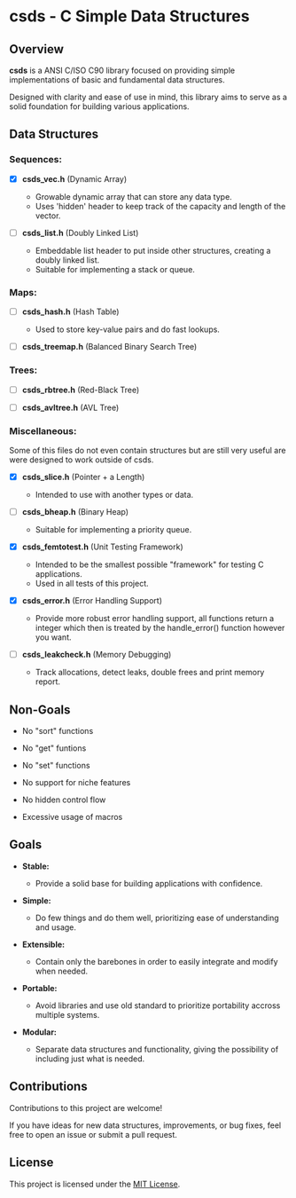 # csds - C Simple Data Structures

## Overview

**csds** is a ANSI C/ISO C90 library focused on providing simple implementations
of basic and fundamental data structures.

Designed with clarity and ease of use in mind, this library aims to serve as a
solid foundation for building various applications.

## Data Structures

### Sequences:

- [x] **csds_vec.h** (Dynamic Array)
  - Growable dynamic array that can store any data type.
  - Uses 'hidden' header to keep track of the capacity and length of the vector.

- [ ] **csds_list.h** (Doubly Linked List)
  - Embeddable list header to put inside other structures, creating a doubly linked list.
  - Suitable for implementing a stack or queue.

### Maps:

- [ ] **csds_hash.h** (Hash Table)
  - Used to store key-value pairs and do fast lookups.

- [ ] **csds_treemap.h** (Balanced Binary Search Tree)

### Trees:

- [ ] **csds_rbtree.h** (Red-Black Tree)

- [ ] **csds_avltree.h** (AVL Tree)

### Miscellaneous:

Some of this files do not even contain structures but are still very
useful are were designed to work outside of csds.

- [x] **csds_slice.h** (Pointer + a Length)
  - Intended to use with another types or data.

- [ ] **csds_bheap.h** (Binary Heap)
  - Suitable for implementing a priority queue.

- [x] **csds_femtotest.h** (Unit Testing Framework)
  - Intended to be the smallest possible "framework" for testing C applications.
  - Used in all tests of this project.

- [x] **csds_error.h** (Error Handling Support)
  - Provide more robust error handling support, all functions return a integer
    which then is treated by the handle_error() function however you want.

- [ ] **csds_leakcheck.h** (Memory Debugging)
  - Track allocations, detect leaks, double frees and print memory report.

## Non-Goals

- No "sort" functions

- No "get" funtions

- No "set" functions

- No support for niche features

- No hidden control flow

- Excessive usage of macros

## Goals

- **Stable:**
  - Provide a solid base for building applications with confidence.

- **Simple:**
  - Do few things and do them well, prioritizing ease of understanding and usage.

- **Extensible:**
  - Contain only the barebones in order to easily integrate and modify when needed.

- **Portable:**
  - Avoid libraries and use old standard to prioritize portability accross multiple systems.

- **Modular:**
  - Separate data structures and functionality, giving the possibility of including just what is needed.

## Contributions

Contributions to this project are welcome!

If you have ideas for new data structures, improvements, or bug fixes, feel free
to open an issue or submit a pull request.

## License

This project is licensed under the [MIT License](LICENSE).
